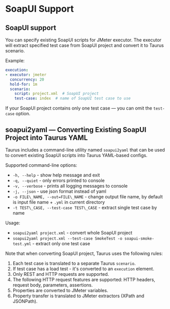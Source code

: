 # SoapUI Support

## SoapUI support

You can specify existing SoapUI scripts for JMeter executor. The executor will extract specified test case from SoapUI project
and convert it to Taurus scenario.

Example:
```yaml
execution:
- executor: jmeter
  concurrency: 20
  hold-for: 1m
  scenario:
    script: project.xml  # SoapUI project
    test-case: index  # name of SoapUI test case to use
```

If your SoapUI project contains only one test case — you can omit the `test-case` option.

##  soapui2yaml — Converting Existing SoapUI Project into Taurus YAML

Taurus includes a command-line utility named `soapui2yaml` that can be used to convert existing SoapUI scripts
into Taurus YAML-based configs.

Supported command-line options:
  - `-h, --help` - show help message and exit
  - `-q, --quiet` - only errors printed to console
  - `-v, --verbose` - prints all logging messages to console
  - `-j, --json` - use json format instead of yaml
  - `-o FILE\_NAME, --out=FILE\_NAME` - change output file name, by default is input file name + `.yml` in current directory
  - `-t TEST\_CASE, --test-case TEST\_CASE` - extract single test case by name

Usage:
  - `soapui2yaml project.xml` - convert whole SoapUI project
  - `soapui2yaml project.xml --test-case SmokeTest -o soapui-smoke-test.yml`  - extract only one test case

Note that when converting SoapUI project, Taurus uses the following rules:
1. Each test case is translated to a separate Taurus `scenario`.
2. If test case has a load test - it's converted to an `execution` element.
3. Only REST and HTTP requests are supported.
4. The following HTTP request features are supported: HTTP headers, request body, parameters, assertions.
5. Properties are converted to JMeter variables.
6. Property transfer is translated to JMeter extractors (XPath and JSONPath).

